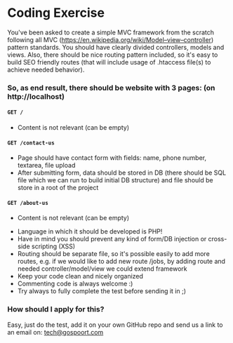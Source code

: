 # Coding Exercise

You've been asked to create a simple MVC framework from the scratch following all MVC (https://en.wikipedia.org/wiki/Model–view–controller) pattern standards.
You should have clearly divided controllers, models and views. Also, there should be nice routing pattern included,
so it's easy to build SEO friendly routes (that will include usage of .htaccess file(s) to achieve needed behavior).

### So, as end result, there should be website with 3 pages: (on http://localhost)

#### ``` GET / ```
  * Content is not relevant (can be empty)

#### ``` GET /contact-us ```
  * Page should have contact form with fields: name, phone number, textarea, file upload
  * After submitting form, data should be stored in DB (there should be SQL file which we can run to build initial DB structure) and file should be store in a root of the project

#### ``` GET /about-us ```
  * Content is not relevant (can be empty)
   
- Language in which it should be developed is PHP!
- Have in mind you should prevent any kind of form/DB injection or cross-side scripting (XSS)
- Routing should be separate file, so it's possible easily to add more routes, e.g. if we would like to add new route /jobs, by adding route and needed controller/model/view we could extend framework
- Keep your code clean and nicely organized
- Commenting code is always welcome :)
- Try always to fully complete the test before sending it in ;)

### How should I apply for this? 

Easy, just do the test, add it on your own GitHub repo and send us a link to an email on: tech@gospoort.com

